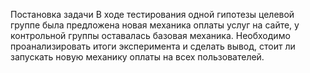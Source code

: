 Постановка задачи
В ходе тестирования одной гипотезы целевой группе была предложена новая механика оплаты услуг на сайте, у контрольной группы оставалась базовая механика. Необходимо проанализировать итоги эксперимента и сделать вывод, стоит ли запускать новую механику оплаты на всех пользователей.
